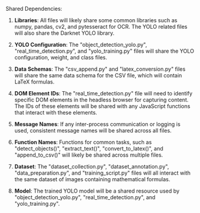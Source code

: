 Shared Dependencies:

1. **Libraries**: All files will likely share some common libraries such as numpy, pandas, cv2, and pytesseract for OCR. The YOLO related files will also share the Darknet YOLO library.

2. **YOLO Configuration**: The "object_detection_yolo.py", "real_time_detection.py", and "yolo_training.py" files will share the YOLO configuration, weight, and class files.

3. **Data Schemas**: The "csv_append.py" and "latex_conversion.py" files will share the same data schema for the CSV file, which will contain LaTeX formulas.

4. **DOM Element IDs**: The "real_time_detection.py" file will need to identify specific DOM elements in the headless browser for capturing content. The IDs of these elements will be shared with any JavaScript functions that interact with these elements.

5. **Message Names**: If any inter-process communication or logging is used, consistent message names will be shared across all files.

6. **Function Names**: Functions for common tasks, such as "detect_objects()", "extract_text()", "convert_to_latex()", and "append_to_csv()" will likely be shared across multiple files.

7. **Dataset**: The "dataset_collection.py", "dataset_annotation.py", "data_preparation.py", and "training_script.py" files will all interact with the same dataset of images containing mathematical formulas.

8. **Model**: The trained YOLO model will be a shared resource used by "object_detection_yolo.py", "real_time_detection.py", and "yolo_training.py".
